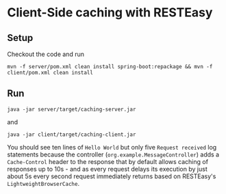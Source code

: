 Client-Side caching with RESTEasy
=

Setup
-

Checkout the code and run

```
mvn -f server/pom.xml clean install spring-boot:repackage && mvn -f client/pom.xml clean install
```

Run
-

```
java -jar server/target/caching-server.jar
```

and

```
java -jar client/target/caching-client.jar
```

You should see ten lines of `Hello World` but only five `Request received` log statements because the
controller (`org.example.MessageController`) adds a `Cache-Control` header to the response that by default allows
caching of responses up to 10s - and as every request delays its execution by just about 5s every second request
immediately returns based on RESTEasy's `LightweightBrowserCache`.